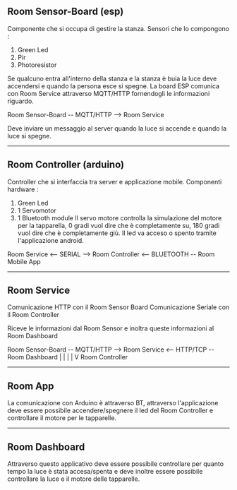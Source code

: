 ## Room Sensor-Board (esp)
Componente che si occupa di gestire la stanza. Sensori che lo compongono : 
 1) Green Led
 2) Pir
 3) Photoresistor
 
 Se qualcuno entra all'interno della stanza e la stanza è buia la luce deve accendersi e quando la persona esce si spegne. 
 La board ESP comunica con Room Service attraverso MQTT/HTTP fornendogli le informazioni riguardo.
 
 Room Sensor-Board -- MQTT/HTTP --> Room Service
 
 Deve inviare un messaggio al server quando la luce si accende e quando la luce si spegne. 

 
 ----
 
## Room Controller (arduino)
Controller che si interfaccia tra server e applicazione mobile. Componenti hardware : 
 1) Green Led
 2) 1 Servomotor
 3) 1 Bluetooth module 
Il servo motore controlla la simulazione del motore per la tapparella, 0 gradi vuol dire che è completamente su, 180 gradi vuol dire che è completamente giù. Il led va acceso o spento tramite l'applicazione android. 

Room Service <-- SERIAL --> Room Controller <-- BLUETOOTH -- Room Mobile App


----

## Room Service 
 Comunicazione HTTP con il Room Sensor Board
 Comunicazione Seriale con il Room Controller
 
 Riceve le informazioni dal Room Sensor e inoltra queste informazioni al Room Dashboard
 
  Room Sensor-Board -- MQTT/HTTP --> Room Service <-- HTTP/TCP -- Room Dashboard
                                            |
                                            |
                                            |
                                            |
                                            V
                                      Room Controller 

 
 ----
 
## Room App 
 La comunicazione con Arduino è attraverso BT, attraverso l'applicazione deve essere possibile accendere/spegnere il led del Room Controller e controllare il motore per le tapparelle. 
 
 
 ----
 
## Room Dashboard
Attraverso questo applicativo deve essere possibile controllare per quanto tempo la luce è stata accesa/spenta e deve inoltre essere possibile controllare la luce e il motore delle tapparelle. 
